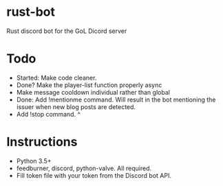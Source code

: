 # rust-bot
Rust discord bot for the GoL Dicord server

# Todo
* Started: Make code cleaner.
* Done? Make the player-list function properly async
* Make message cooldown individual rather than global
* Done: Add !mentionme command. Will result in the bot mentioning the issuer when new blog posts are detected.
* Add !stop command. ^

# Instructions
* Python 3.5+
* feedburner, discord, python-valve. All required.
* Fill token file with your token from the Discord bot API.
